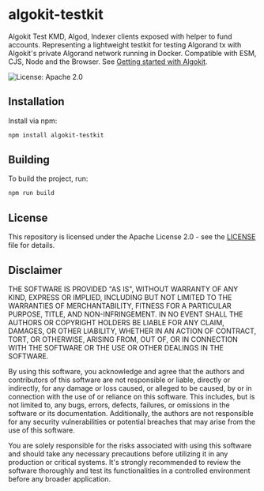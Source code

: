# algokit-testkit

Algokit Test KMD, Algod, Indexer clients exposed with helper to fund accounts. Representing a lightweight testkit for testing Algorand tx with Algokit's private Algorand network running in Docker. Compatible with ESM, CJS, Node and the Browser. See [Getting started with Algokit](https://developer.algorand.org/docs/get-started/algokit/).

![License: Apache 2.0](https://img.shields.io/badge/License-ApacheV2-yellow.svg)

## Installation

Install via npm:

```bash
npm install algokit-testkit
```

## Building

To build the project, run:

```bash
npm run build
```

## License

This repository is licensed under the Apache License 2.0 - see the [LICENSE](./LICENSE) file for details. 

## Disclaimer

THE SOFTWARE IS PROVIDED "AS IS", WITHOUT WARRANTY OF ANY KIND, EXPRESS OR IMPLIED, INCLUDING BUT NOT LIMITED TO THE WARRANTIES OF MERCHANTABILITY, FITNESS FOR A PARTICULAR PURPOSE, TITLE, AND NON-INFRINGEMENT. IN NO EVENT SHALL THE AUTHORS OR COPYRIGHT HOLDERS BE LIABLE FOR ANY CLAIM, DAMAGES, OR OTHER LIABILITY, WHETHER IN AN ACTION OF CONTRACT, TORT, OR OTHERWISE, ARISING FROM, OUT OF, OR IN CONNECTION WITH THE SOFTWARE OR THE USE OR OTHER DEALINGS IN THE SOFTWARE.

By using this software, you acknowledge and agree that the authors and contributors of this software are not responsible or liable, directly or indirectly, for any damage or loss caused, or alleged to be caused, by or in connection with the use of or reliance on this software. This includes, but is not limited to, any bugs, errors, defects, failures, or omissions in the software or its documentation. Additionally, the authors are not responsible for any security vulnerabilities or potential breaches that may arise from the use of this software.

You are solely responsible for the risks associated with using this software and should take any necessary precautions before utilizing it in any production or critical systems. It's strongly recommended to review the software thoroughly and test its functionalities in a controlled environment before any broader application.
